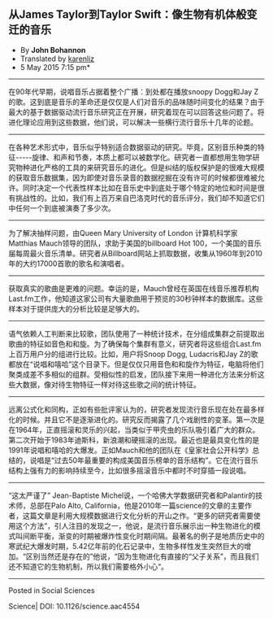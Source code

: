 从James Taylor到Taylor Swift：像生物有机体般变迁的音乐
----
 * By **John Bohannon** 
 * Translated by [karenliz](https://github.com/karenliz)
 * 5 May 2015 7:15 pm*

----
在90年代早期，说唱音乐占据着整个广播：到处都在播放snoopy Dogg和Jay Z的歌。这到底是音乐的革命还是仅仅是人们对音乐的品味随时间变化的结果？由于最大的基于数据驱动流行音乐研究正在开展，研究着现在可以回答这些问题了。将进化理论应用到这些数据，他们说，可以解决一些横行流行音乐十几年的论题。

----
在各种艺术形式中，音乐似乎特别适合数据驱动的研究。毕竟，区别音乐种类的特征-----旋律、和声和节奏，本质上都可以被数学化。研究者一直都想用生物学研究物种进化严格的工具的来研究音乐的进化。但是纠结的版权保护是的很难大规模的获取音乐数据集，因为即使对音乐录音的数据挖掘在没有许可的时候都很难被允许。同时决定一个代表性样本比如在音乐史中到底处于哪个特定的地位和时间是很有挑战性的。比如，我们有上百万来自巴洛克时代的音乐评分，我们却不知道它们中任何一个到底被演奏了多少次。

----
为了解决抽样问题，由Queen Mary University of London 计算机科学家Matthias Mauch领导的团队，求助于美国的billboard Hot 100，一个美国的音乐届每周最火音乐清单。研究者从Billboard网站上抓取数据，收集从1960年到2010年的大约17000首歌的歌名和演唱者。

----
获取真实的歌曲是更难的问题。幸运的是，Mauch曾经在英国在线音乐推荐机构Last.fm工作，他知道这家公司有大量歌曲用于预览的30秒钟样本的数据库。这些样本对于提供庞大的分析比较是足够大的。

----
语气依赖人工判断来比较歌，团队使用了一种统计技术，在分组成集群之前提取出歌曲的特征如音色和和旋。为了确保每个集群有意义，研究者将这些组合Last.fm上百万用户分的组进行比较。比如，用户将Snoop Dogg, Ludacris和Jay Z的歌都放在“说唱和嘻哈”这个目录下。但是仅仅只用音色和和旋作为特征，电脑将他们聚类成差不多相似的组群。受相似性的启发，团队接下来用一种进化方法来分析这些大数据，像对待生物特征一样对待这些歌之间的统计特征。

----
远离公式化和同构，正如有些批评家认为的，研究者发现流行音乐现在处在最多样化的时候。并且它不是逐渐进化的。研究反而揭露了几个戏剧性的变革。第一次是在1964年，正直摇滚和灵乐的兴起，当类似于甲壳虫的乐队吸引着广大的群众。第二次开始于1983年迪斯科，新浪潮和硬摇滚的出现。最近也是最具变化性的是1991年说唱和嘻哈的大爆发。正如Mauch和他的团队在《皇家社会公开科学》总结的，说唱是“过去50年最重要的构成美国音乐榜单的音乐结构”。它在流行音乐结构上强有力的影响持续至今，比如很多摇滚音乐中都时不时穿插一段说唱。

----
“这太严谨了” Jean-Baptiste Michel说，一个哈佛大学数据研究者和Palantir的技术师，总部在Palo Alto, California，他是2010年一篇science的文章的主要作者，这篇文章是利用大规模数据进行文化分析的开山之作。“更多的研究者需要使用这个方法”，引人注目的发现之一，他说，是流行音乐展示出一种生物进化的模式叫间断平衡，渐变的时期被爆炸性变化时期间隔。最著名的例子是地质历史中的寒武纪大爆发时期，5.42亿年前的化石记录中，生物多样性发生突然巨大的增加。“区别当然还是存在的”他说，“因为生物进化有直接的“父子关系”，而且我们还不知道它的生物机制，所以我们需要格外小心“。

----
Posted in Social Sciences

Science| DOI: 10.1126/science.aac4554


